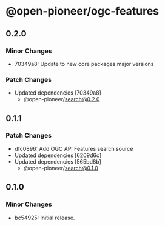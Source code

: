 # @open-pioneer/ogc-features

## 0.2.0

### Minor Changes

- 70349a8: Update to new core packages major versions

### Patch Changes

- Updated dependencies [70349a8]
  - @open-pioneer/search@0.2.0

## 0.1.1

### Patch Changes

- dfc0896: Add OGC API Features search source
- Updated dependencies [6209d6c]
- Updated dependencies [565bd8b]
  - @open-pioneer/search@0.1.0

## 0.1.0

### Minor Changes

- bc54925: Initial release.
